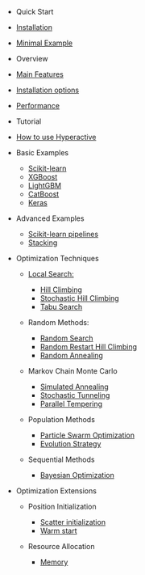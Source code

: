 - Quick Start

 - [Installation](README.md#installation)
 - [Minimal Example](README.md#minimal-example)


- Overview

 - [Main Features](Overview.md)
 - [Installation options](./installation/README.md#installation)
 - [Performance](./performance/README.md#performance)


- Tutorial

 - [How to use Hyperactive](./tutorial/tutorial.md#how-to-use-hyperactive)


- Basic Examples

  - [Scikit-learn](./examples.md#scikit-learn)
  - [XGBoost](./examples.md#xgboost)
  - [LightGBM](./examples.md#lightgbm)
  - [CatBoost](./examples.md#catboost)
  - [Keras](./examples.md#keras)

- Advanced Examples

  - [Scikit-learn pipelines](./examples.md#scikit-learn-pipelines)
  - [Stacking](./examples.md#stacking)

- Optimization Techniques

  - [Local Search:](./optimizers/README.md#local-search)

     - [Hill Climbing](./optimizers/README.md#hill-climbing)
     - [Stochastic Hill Climbing](./optimizers/README.md#stochastic-hill-climbing)
     - [Tabu Search](./optimizers/README.md#tabu-search)

  - Random Methods:

     - [Random Search](./optimizers/README.md#random-search)
     - [Random Restart Hill Climbing](./optimizers/README.md#random-restart-hill-climbing)
     - [Random Annealing](./optimizers/README.md#random-annealing)

  - Markov Chain Monte Carlo

     - [Simulated Annealing](./optimizers/README.md#simulated-annealing)
     - [Stochastic Tunneling](./optimizers/README.md#stochastic-tunneling)
     - [Parallel Tempering](./optimizers/README.md#parallel-tempering)

  - Population Methods

     - [Particle Swarm Optimization](./optimizers/README.md#particle-swarm-optimization)
     - [Evolution Strategy](./optimizers/README.md#evolution-strategy)

  - Sequential Methods

     - [Bayesian Optimization](./optimizers/README.md#bayesian-optimization)


- Optimization Extensions

  - Position Initialization

     - [Scatter initialization](./extentions/README.md#scatter-initialization)
     - [Warm start](./extentions/README.md#warm-start)

  - Resource Allocation

     - [Memory](./extentions/README.md#memory)
